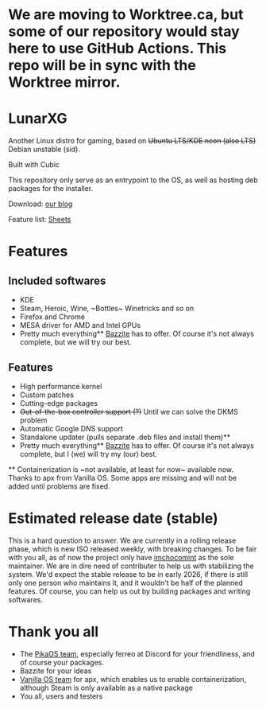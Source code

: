 # We are moving to Worktree.ca, but some of our repository would stay here to use GitHub Actions. This repo will be in sync with the Worktree mirror.


# LunarXG
Another Linux distro for gaming, based on ~~Ubuntu LTS/KDE neon (also LTS)~~ Debian unstable (sid).

Built with Cubic

This repository only serve as an entrypoint to the OS, as well as hosting deb packages for the installer.

Download: [our blog](https://lunarxg.blogspot.com/)

Feature list: [Sheets](https://docs.google.com/spreadsheets/d/1wKk-0dvnGB0Ja7vv5-luP0XeHk3fN2zPTNZ8jDKoaEc/edit?usp=sharing)

# Features
## Included softwares
- KDE
- Steam, Heroic, Wine, ~Bottles~ Winetricks and so on
- Firefox and Chrome
- MESA driver for AMD and Intel GPUs
- Pretty much everything** [Bazzite](https://github.com/ublue-os/bazzite) has to offer. Of course it's not always complete, but we will try our best.


## Features
- High performance kernel
- Custom patches
- Cutting-edge packages
- ~~Out-of-the-box controller support (?)~~ Until we can solve the DKMS problem
- Automatic Google DNS support
- Standalone updater (pulls separate .deb files and install them)**
- Pretty much everything** [Bazzite](https://github.com/ublue-os/bazzite) has to offer. Of course it's not always complete, but I (we) will try my (our) best.

** Containerization is ~not available, at least for now~ available now. Thanks to apx from Vanilla OS. Some apps are missing and will not be added until problems are fixed.

# Estimated release date (stable)
This is a hard question to answer. We are currently in a rolling release phase, which is new ISO released weekly, with breaking changes. To be fair with you all, as of now the project only have [imchocomint](https://github.com/imchocomint) as the sole maintainer. We are in dire need of contributer to help us with stabilizing the system. We'd expect the stable release to be in early 2026, if there is still only one person who maintains it, and it wouldn't be half of the planned features. Of course, you can help us out by building packages and writing softwares.

# Thank you all
- The [PikaOS team](https://wiki.pika-os.com/en/home), especially ferreo at Discord for your friendliness, and of course your packages.
- Bazzite for your ideas
- [Vanilla OS team](https://vanillaos.org/) for apx, which enables us to enable containerization, although Steam is only available as a native package
- You all, users and testers

